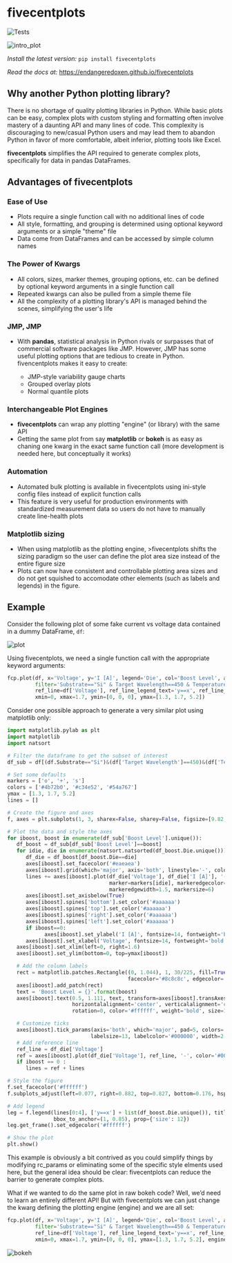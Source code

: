 # fivecentplots

![Tests](https://github.com/endangeredoxen/fivecentplots/actions/workflows/tests.yml/badge.svg)

![intro_plot](https://endangeredoxen.github.io/fivecentplots/0.5.4/_images/index.png)

*Install the latest version:*
`pip install fivecentplots`

*Read the docs at:*
https://endangeredoxen.github.io/fivecentplots

## Why another Python plotting library?
There is no shortage of quality plotting libraries in Python. While basic plots can be easy, complex plots with custom styling and formatting often involve mastery of a daunting API and many lines of code. This complexity is discouraging to new/casual Python users and may lead them to abandon Python in favor of more comfortable, albeit inferior, plotting tools like Excel.

**fivecentplots** simplifies the API required to generate complex plots, specifically for data in pandas DataFrames.

## Advantages of fivecentplots
### Ease of Use

* Plots require a single function call with no additional lines of code
* All style, formatting, and grouping is determined using optional keyword arguments or a simple "theme" file
* Data come from DataFrames and can be accessed by simple column names

### The Power of Kwargs

* All colors, sizes, marker themes, grouping options, etc. can be defined by optional keyword arguments in a single function call
* Repeated kwargs can also be pulled from a simple theme file
* All the complexity of a plotting library's API is managed behind the scenes, simplifying the user's life

### JMP, JMP

* With **pandas**, statistical analysis in Python rivals or surpasses that of commercial software packages like JMP. However, JMP has some useful plotting options that are tedious to create in Python. fivencentplots makes it easy to create:

    * JMP-style variability gauge charts
    * Grouped overlay plots
    * Normal quantile plots

### Interchangeable Plot Engines

* **fivecentplots** can wrap any plotting "engine" (or library) with the same API
* Getting the same plot from say **matplotlib** or **bokeh** is as easy as chaning one kwarg in the exact same function call (more development is needed here, but conceptually it works)

### Automation

* Automated bulk plotting is available in fivecentplots using ini-style config files instead of explicit function calls
* This feature is very useful for production environments with standardized measurement data so users do not have to manually create line-health plots

### Matplotlib sizing

* When using matplotlib as the plotting engine, >fivecentplots shifts the sizing paradigm so the user can define the plot area size instead of the entire figure size
* Plots can now have consistent and controllable plotting area sizes and do not get squished to accomodate other elements (such as labels and legends) in the figure.

## Example

Consider the following plot of some fake current vs voltage data contained in a dummy DataFrame, ``df``:

![plot](https://endangeredoxen.github.io/fivecentplots/0.5.4/_images/syntax.png)

Using fivecentplots, we need a single function call with the appropriate keyword arguments:

```python
fcp.plot(df, x='Voltage', y='I [A]', legend='Die', col='Boost Level', ax_size=[225, 225], share_y=False,
         filter='Substrate=="Si" & Target Wavelength==450 & Temperature [C]==25',
         ref_line=df['Voltage'], ref_line_legend_text='y==x', ref_line_style='--',
         xmin=0, xmax=1.7, ymin=[0, 0, 0], ymax=[1.3, 1.7, 5.2])
```

Consider one possible approach to generate a very similar plot using matplotlib only:

```python
import matplotlib.pylab as plt
import matplotlib
import natsort

# Filter the dataframe to get the subset of interest
df_sub = df[(df.Substrate=="Si")&(df['Target Wavelength']==450)&(df['Temperature [C]']==25)]

# Set some defaults
markers = ['o', '+', 's']
colors = ['#4b72b0', '#c34e52', '#54a767']
ymax = [1.3, 1.7, 5.2]
lines = []

# Create the figure and axes
f, axes = plt.subplots(1, 3, sharex=False, sharey=False, figsize=[9.82, 3.46])

# Plot the data and style the axes
for iboost, boost in enumerate(df_sub['Boost Level'].unique()):
   df_boost = df_sub[df_sub['Boost Level']==boost]
   for idie, die in enumerate(natsort.natsorted(df_boost.Die.unique())):
      df_die = df_boost[df_boost.Die==die]
      axes[iboost].set_facecolor('#eaeaea')
      axes[iboost].grid(which='major', axis='both', linestyle='-', color='#ffffff', linewidth=1.3)
      lines += axes[iboost].plot(df_die['Voltage'], df_die['I [A]'], '-', color=colors[idie],
                                 marker=markers[idie], markeredgecolor=colors[idie], markerfacecolor='none',
                                 markeredgewidth=1.5, markersize=6)
      axes[iboost].set_axisbelow(True)
      axes[iboost].spines['bottom'].set_color('#aaaaaa')
      axes[iboost].spines['top'].set_color('#aaaaaa')
      axes[iboost].spines['right'].set_color('#aaaaaa')
      axes[iboost].spines['left'].set_color('#aaaaaa')
      if iboost==0:
            axes[iboost].set_ylabel('I [A]', fontsize=14, fontweight='bold', fontstyle='italic')
      axes[iboost].set_xlabel('Voltage', fontsize=14, fontweight='bold', fontstyle='italic')
   axes[iboost].set_xlim(left=0, right=1.6)
   axes[iboost].set_ylim(bottom=0, top=ymax[iboost])

   # Add the column labels
   rect = matplotlib.patches.Rectangle((0, 1.044), 1, 30/225, fill=True, transform=axes[iboost].transAxes,
                                       facecolor='#8c8c8c', edgecolor='#8c8c8c', clip_on=False)
   axes[iboost].add_patch(rect)
   text = 'Boost Level = {}'.format(boost)
   axes[iboost].text(0.5, 1.111, text, transform=axes[iboost].transAxes,
                     horizontalalignment='center', verticalalignment='center',
                     rotation=0, color='#ffffff', weight='bold', size=16)

   # Customize ticks
   axes[iboost].tick_params(axis='both', which='major', pad=5, colors='#ffffff',
                           labelsize=13, labelcolor='#000000', width=2.2)
   # Add reference line
   ref_line = df_die['Voltage']
   ref = axes[iboost].plot(df_die['Voltage'], ref_line, '-', color='#000000', linestyle='--')
   if iboost == 0 :
      lines = ref + lines

# Style the figure
f.set_facecolor('#ffffff')
f.subplots_adjust(left=0.077, right=0.882, top=0.827, bottom=0.176, hspace=0.133, wspace=0.313)

# Add legend
leg = f.legend(lines[0:4], ['y==x'] + list(df_boost.Die.unique()), title='Die', numpoints=1,
               bbox_to_anchor=(1, 0.85), prop={'size': 12})
leg.get_frame().set_edgecolor('#ffffff')

# Show the plot
plt.show()
```

This example is obviously a bit contrived as you could simplify things by modifying rc_params or eliminating some of the specific style elments used here, but the general idea should be clear: fivecentplots can reduce the barrier to generate complex plots.

What if we wanted to do the same plot in raw bokeh code? Well, we’d need to learn an entirely different API! But with fivecentplots we can just change the kwarg defining the plotting engine (engine) and we are all set:

```python
fcp.plot(df, x='Voltage', y='I [A]', legend='Die', col='Boost Level', ax_size=[225, 225], share_y=False,
         filter='Substrate=="Si" & Target Wavelength==450 & Temperature [C]==25',
         ref_line=df['Voltage'], ref_line_legend_text='y==x', ref_line_style='--',
         xmin=0, xmax=1.7, ymin=[0, 0, 0], ymax=[1.3, 1.7, 5.2], engine='bokeh')
```

![bokeh](https://endangeredoxen.github.io/fivecentplots/0.5.4/_images/syntax_bokeh.png)

